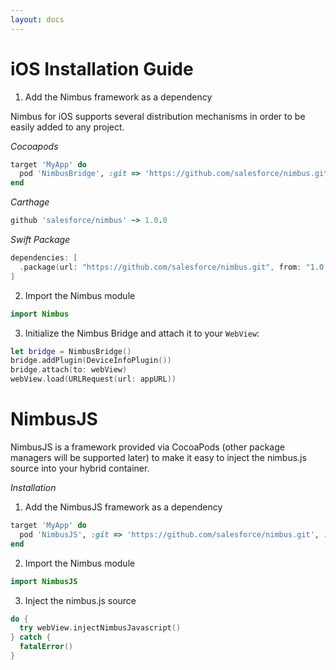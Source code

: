 ```yaml
---
layout: docs
---
```


# iOS Installation Guide

1. Add the Nimbus framework as a dependency

Nimbus for iOS supports several distribution mechanisms in order to be easily added to any project.

_Cocoapods_

```ruby
target 'MyApp' do
  pod 'NimbusBridge', :git => 'https://github.com/salesforce/nimbus.git', :tag => '1.0.0'
end
```

_Carthage_

```ruby
github 'salesforce/nimbus' ~> 1.0.0
```

_Swift Package_

```swift
dependencies: [
  .package(url: "https://github.com/salesforce/nimbus.git", from: "1.0.0"),
]
```

2. Import the Nimbus module

```swift
import Nimbus
```

3. Initialize the Nimbus Bridge and attach it to your `WebView`:

```swift
let bridge = NimbusBridge()
bridge.addPlugin(DeviceInfoPlugin())
bridge.attach(to: webView)
webView.load(URLRequest(url: appURL))
```

# NimbusJS

NimbusJS is a framework provided via CocoaPods (other package managers will be supported later) to make it easy to inject the nimbus.js source into your hybrid container.

_Installation_
1. Add the NimbusJS framework as a dependency
```ruby
target 'MyApp' do
  pod 'NimbusJS', :git => 'https://github.com/salesforce/nimbus.git', :tag => '1.0.0'
end
```

2. Import the Nimbus module

```swift
import NimbusJS
```

3. Inject the nimbus.js source

```swift
do {
  try webView.injectNimbusJavascript()
} catch {
  fatalError()
}
```